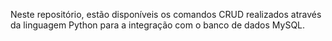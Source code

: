 Neste repositório, estão disponíveis os comandos CRUD realizados através da linguagem Python para a integração com o banco de dados MySQL.
